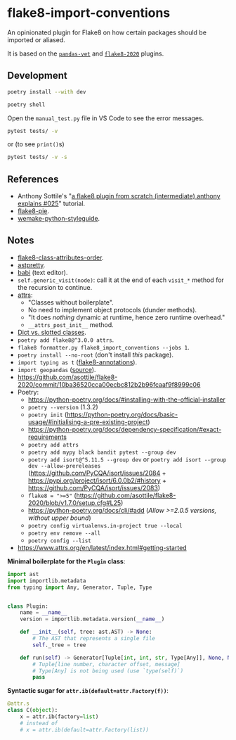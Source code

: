 # flake8-import-conventions

An opinionated plugin for Flake8 on how certain packages should be imported or aliased.

It is based on the [`pandas-vet`](https://github.com/deppen8/pandas-vet) and [`flake8-2020`](https://github.com/asottile/flake8-2020) plugins.

## Development

```bash
poetry install --with dev
```

```bash
poetry shell
```

Open the `manual_test.py` file in VS Code to see the error messages.

```bash
pytest tests/ -v
```

or (to see `print()`s)

```bash
pytest tests/ -v -s
```

## References

- Anthony Sottile's "[a flake8 plugin from scratch (intermediate) anthony explains #025](https://youtu.be/ot5Z4KQPBL8)" tutorial.
- [flake8-pie](https://github.com/sbdchd/flake8-pie).
- [wemake-python-styleguide](https://github.com/wemake-services/wemake-python-styleguide).

## Notes

- [flake8-class-attributes-order](https://github.com/best-doctor/flake8-class-attributes-order).
- [astpretty](https://github.com/asottile/astpretty).
- [babi](https://github.com/asottile/babi) (text editor).
- `self.generic_visit(node)`: call it at the end of each `visit_*` method for the recursion to continue.
- [attrs](https://www.attrs.org/):
  - "Classes without boilerplate".
  - No need to implement object protocols (dunder methods).
  - "It does _nothing_ dynamic at runtime, hence zero runtime overhead."
  - `__attrs_post_init__` method.
- [Dict vs. slotted classes](https://www.attrs.org/en/stable/glossary.html).
- `poetry add flake8@^3.0.0 attrs`.
- `flake8 formatter.py flake8_import_conventions --jobs 1`.
- `poetry install --no-root` (don't install _this_ package).
- `import typing as t` ([flake8-annotations](https://github.com/sco1/flake8-annotations)).
- `import geopandas` ([source](https://github.com/geopandas/geopandas/issues/716)).
- https://github.com/asottile/flake8-2020/commit/10ba36520cca00ecbc812b2b96fcaaf9f8999c06
- Poetry:
  - https://python-poetry.org/docs/#installing-with-the-official-installer
  - `poetry --version` (1.3.2)
  - `poetry init` (https://python-poetry.org/docs/basic-usage/#initialising-a-pre-existing-project)
  - https://python-poetry.org/docs/dependency-specification/#exact-requirements
  - `poetry add attrs`
  - `poetry add mypy black bandit pytest --group dev`
  - `poetry add isort@^5.11.5 --group dev` or `poetry add isort --group dev --allow-prereleases` (https://github.com/PyCQA/isort/issues/2084 + https://pypi.org/project/isort/6.0.0b2/#history + https://github.com/PyCQA/isort/issues/2083)
  - `flake8 = ">=5"` (https://github.com/asottile/flake8-2020/blob/v1.7.0/setup.cfg#L25)
  - https://python-poetry.org/docs/cli/#add (_Allow >=2.0.5 versions, without upper bound_)
  - `poetry config virtualenvs.in-project true --local`
  - `poetry env remove --all`
  - `poetry config --list`
- https://www.attrs.org/en/latest/index.html#getting-started

**Minimal boilerplate for the `Plugin` class**:

```python
import ast
import importlib.metadata
from typing import Any, Generator, Tuple, Type


class Plugin:
    name = __name__
    version = importlib.metadata.version(__name__)

    def __init__(self, tree: ast.AST) -> None:
        # The AST that represents a single file
        self._tree = tree

    def run(self) -> Generator[Tuple[int, int, str, Type[Any]], None, None]:
        # Tuple[line number, character offset, message]
        # Type[Any] is not being used (use `type(self)`)
        pass
```

**Syntactic sugar for `attr.ib(default=attr.Factory(f))`**:

```python
@attr.s
class C(object):
    x = attr.ib(factory=list)
    # instead of
    # x = attr.ib(default=attr.Factory(list))
```
